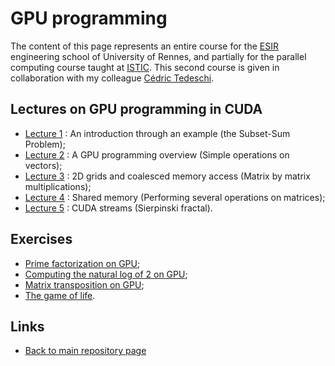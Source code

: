 
# GPU programming

The content of this page represents an entire course for the 
[ESIR](https://esir.univ-rennes.fr/en/welcome-eisr-graduate-school-excellence)
engineering school of University of Rennes, and partially for the parallel 
computing course taught at [ISTIC](https://istic.univ-rennes.fr/).
This second course is given in collaboration with my colleague
[Cédric Tedeschi](http://people.irisa.fr/Cedric.Tedeschi/index.html).

## Lectures on GPU programming in CUDA

- [Lecture 1](./intro_ssp.md) : An introduction through an example (the Subset-Sum Problem);
- [Lecture 2](./vectorsum.md) : A GPU programming overview (Simple operations on vectors);
- [Lecture 3](./matrix-by-matrix.md) : 2D grids and coalesced memory access (Matrix by matrix multiplications);
- [Lecture 4](./shared-matrix.md) : Shared memory (Performing several operations on matrices);
- [Lecture 5](./sierpinski.md) : CUDA streams (Sierpinski fractal).

## Exercises

- [Prime factorization on GPU](./primes.md);
- [Computing the natural log of 2 on GPU](./log2series.md);
- [Matrix transposition on GPU](./mattranspose.md);
- [The game of life](../HPC/game/README.md).

## Links

* [Back to main repository page](../README.md)

